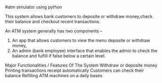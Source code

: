 #atm simulator using python

This system allows bank customers to deposite or withdraw money,check their balance and checkout recent transactions. 

An ATM system generally has two components – 

1. An app that allows customers to view the menu deposite or withdraw money, 
2. An admin (bank employee) interface that enables the admin to check the balance and fulfill if false below a certain level.


Major Functionalities / Features Of The System
Withdraw or deposite money 
Printing transactions receipt automatically 
Customers can check their balance
Refilling ATM machines on a daily bases
